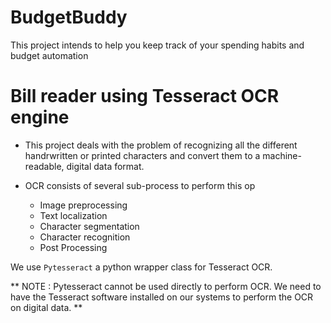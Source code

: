 # BudgetBuddy

This project intends to help you keep track of your spending habits and budget automation


# Bill reader using Tesseract OCR engine

- This project deals with the problem of recognizing all the different handrwritten or printed characters and convert them to a machine-readable, digital data format.
- OCR consists of several sub-process to perform this op

  - Image preprocessing
  - Text localization
  - Character segmentation
  - Character recognition
  - Post Processing

We use `Pytesseract` a python wrapper class for Tesseract OCR.

** NOTE : Pytesseract cannot be used directly to perform OCR. We need to have the Tesseract software installed on our systems to perform the OCR on digital data. **

